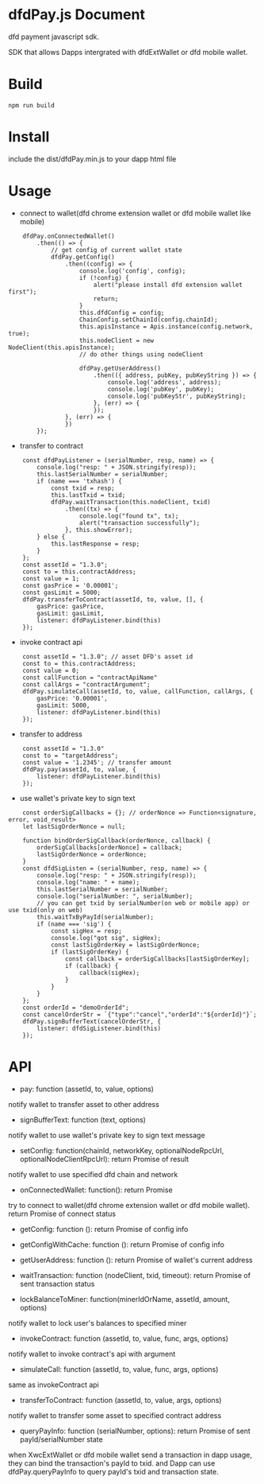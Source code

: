dfdPay.js Document
=======================

dfd payment javascript sdk. 

SDK that allows Dapps intergrated with dfdExtWallet or dfd mobile wallet.


# Build


```
npm run build
```

# Install

include the dist/dfdPay.min.js to your dapp html file

# Usage

* connect to wallet(dfd chrome extension wallet or dfd mobile wallet like mobile)

```
    dfdPay.onConnectedWallet()
        .then(() => {
            // get config of current wallet state
            dfdPay.getConfig()
                .then((config) => {
                    console.log('config', config);
                    if (!config) {
                        alert("please install dfd extension wallet first");
                        return;
                    }
                    this.dfdConfig = config;
                    ChainConfig.setChainId(config.chainId);
                    this.apisInstance = Apis.instance(config.network, true);
                    this.nodeClient = new NodeClient(this.apisInstance);
                    // do other things using nodeClient

                    dfdPay.getUserAddress()
                        .then(({ address, pubKey, pubKeyString }) => {
                            console.log('address', address);
                            console.log('pubKey', pubKey);
                            console.log('pubKeyStr', pubKeyString);
                        }, (err) => {
                        });
                }, (err) => {
                })
        });
```

* transfer to contract

```
    const dfdPayListener = (serialNumber, resp, name) => {
        console.log("resp: " + JSON.stringify(resp));
        this.lastSerialNumber = serialNumber;
        if (name === 'txhash') {
            const txid = resp;
            this.lastTxid = txid;
            dfdPay.waitTransaction(this.nodeClient, txid)
                .then((tx) => {
                    console.log("found tx", tx);
                    alert("transaction successfully");
                }, this.showError);
        } else {
            this.lastResponse = resp;
        }
    };
    const assetId = "1.3.0";
    const to = this.contractAddress;
    const value = 1;
    const gasPrice = '0.00001';
    const gasLimit = 5000;
    dfdPay.transferToContract(assetId, to, value, [], {
        gasPrice: gasPrice,
        gasLimit: gasLimit,
        listener: dfdPayListener.bind(this)
    });
```

* invoke contract api

```
    const assetId = "1.3.0"; // asset DFD's asset id
    const to = this.contractAddress;
    const value = 0;
    const callFunction = "contractApiName"
    const callArgs = "contractArgument";
    dfdPay.simulateCall(assetId, to, value, callFunction, callArgs, {
        gasPrice: '0.00001',
        gasLimit: 5000,
        listener: dfdPayListener.bind(this)
    });
```

* transfer to address

```
    const assetId = "1.3.0"
    const to = "targetAddress";
    const value = '1.2345'; // transfer amount
    dfdPay.pay(assetId, to, value, {
        listener: dfdPayListener.bind(this)
    });
```

* use wallet's private key to sign text

```
    const orderSigCallbacks = {}; // orderNonce => Function<signature, error, void_result>
    let lastSigOrderNonce = null;

    function bindOrderSigCallback(orderNonce, callback) {
        orderSigCallbacks[orderNonce] = callback;
        lastSigOrderNonce = orderNonce;
    }
    const dfdSigListen = (serialNumber, resp, name) => {
        console.log("resp: " + JSON.stringify(resp));
        console.log("name: " + name);
        this.lastSerialNumber = serialNumber;
        console.log("serialNumber: ", serialNumber);
        // you can get txid by serialNumber(on web or mobile app) or use txid(only on web)
        this.waitTxByPayId(serialNumber);
        if (name === 'sig') {
            const sigHex = resp;
            console.log("got sig", sigHex);
            const lastSigOrderKey = lastSigOrderNonce;
            if (lastSigOrderKey) {
                const callback = orderSigCallbacks[lastSigOrderKey];
                if (callback) {
                    callback(sigHex);
                }
            }
        }
    };
    const orderId = "demoOrderId";
    const cancelOrderStr = `{"type":"cancel","orderId":"${orderId}"}`;
    dfdPay.signBufferText(cancelOrderStr, {
        listener: dfdSigListener.bind(this)
    });
```

# API

* pay: function (assetId, to, value, options)

notify wallet to transfer asset to other address

* signBufferText: function (text, options)

notify wallet to use wallet's private key to sign text message

* setConfig: function(chainId, networkKey, optionalNodeRpcUrl, optionalNodeClientRpcUrl): return Promise of result

notify wallet to use specified dfd chain and network

* onConnectedWallet: function(): return Promise

try to connect to wallet(dfd chrome extension wallet or dfd mobile wallet). return Promise of connect status

* getConfig: function (): return Promise of config info

* getConfigWithCache: function (): return Promise of config info

* getUserAddress: function (): return Promise of wallet's current address

* waitTransaction: function (nodeClient, txid, timeout): return Promise of sent transaction status

* lockBalanceToMiner: function(minerIdOrName, assetId, amount, options)

notify wallet to lock user's balances to specified miner

* invokeContract: function (assetId, to, value, func, args, options)

notify wallet to invoke contract's api with argument

* simulateCall: function (assetId, to, value, func, args, options)

same as invokeContract api

* transferToContract: function (assetId, to, value, args, options)

notify wallet to transfer some asset to specified contract address

* queryPayInfo: function (serialNumber, options): return Promise of sent payId/serialNumber state

when XwcExtWallet or dfd mobile wallet send a transaction in dapp usage, they can bind the transaction's payId to txid. and Dapp can use dfdPay.queryPayInfo to query payId's txid and transaction state.
